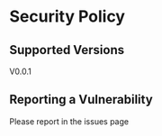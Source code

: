 # Security Policy

## Supported Versions
V0.0.1
## Reporting a Vulnerability
Please report in the issues page
